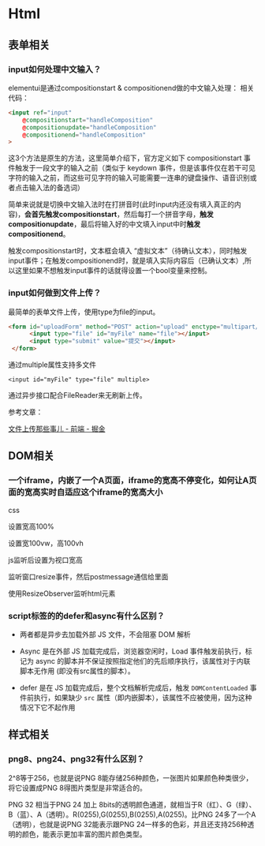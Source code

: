 # Html



## 表单相关

### input如何处理中文输入？

elementui是通过compositionstart & compositionend做的中文输入处理：
相关代码：
``` html
<input ref="input"
    @compositionstart="handleComposition"
    @compositionupdate="handleComposition"
    @compositionend="handleComposition"
>
```
这3个方法是原生的方法，这里简单介绍下，官方定义如下
compositionstart 事件触发于一段文字的输入之前（类似于 keydown 事件，但是该事件仅在若干可见字符的输入之前，而这些可见字符的输入可能需要一连串的键盘操作、语音识别或者点击输入法的备选词）

简单来说就是切换中文输入法时在打拼音时(此时input内还没有填入真正的内容)，**会首先触发compositionstart**，然后每打一个拼音字母，**触发compositionupdate**，最后将输入好的中文填入input中时**触发compositionend**。

触发compositionstart时，文本框会填入 “虚拟文本”（待确认文本），同时触发input事件；在触发compositionend时，就是填入实际内容后（已确认文本）,所以这里如果不想触发input事件的话就得设置一个bool变量来控制。


### input如何做到文件上传？

最简单的表单文件上传，使用type为file的input。

``` html
<form id="uploadForm" method="POST" action="upload" enctype="multipart/form-data">
      <input type="file" id="myFile" name="file"></input>
      <input type="submit" value="提交"></input>
 </form>
```

通过multiple属性支持多文件

```
<input id="myFile" type="file" multiple>
```

通过异步接口配合FileReader来无刷新上传。


参考文章：

[文件上传那些事儿 - 前端 - 掘金](https://juejin.im/entry/590ad4682f301e00582a78b5)


## DOM相关

### 一个iframe，内嵌了一个A页面，iframe的宽高不停变化，如何让A页面的宽高实时自适应这个iframe的宽高大小

css

设置宽高100%

设置宽100vw，高100vh

js监听后设置为视口宽高

监听窗口resize事件，然后postmessage通信给里面

使用ResizeObserver监听html元素


### script标签的的defer和async有什么区别？

*   两者都是异步去加载外部 JS 文件，不会阻塞 DOM 解析
    
*   Async 是在外部 JS 加载完成后，浏览器空闲时，Load 事件触发前执行，标记为 async 的脚本并不保证按照指定他们的先后顺序执行，该属性对于内联脚本无作用 (即没有src属性的脚本）。
    
*   defer 是在 JS 加载完成后，整个文档解析完成后，触发 `DOMContentLoaded` 事件前执行，如果缺少 `src` 属性（即内嵌脚本），该属性不应被使用，因为这种情况下它不起作用
    


## 样式相关


### png8、png24、png32有什么区别？

2^8等于256，也就是说PNG 8能存储256种颜色，一张图片如果颜色种类很少，将它设置成PNG 8得图片类型是非常适合的。

PNG 32 相当于PNG 24 加上 8bits的透明颜色通道，就相当于R（红）、G（绿）、B（蓝）、A（透明）。R(0255),G(0255),B(0255),A(0255)。比PNG 24多了一个A（透明），也就是说PNG 32能表示跟PNG 24一样多的色彩，并且还支持256种透明的颜色，能表示更加丰富的图片颜色类型。